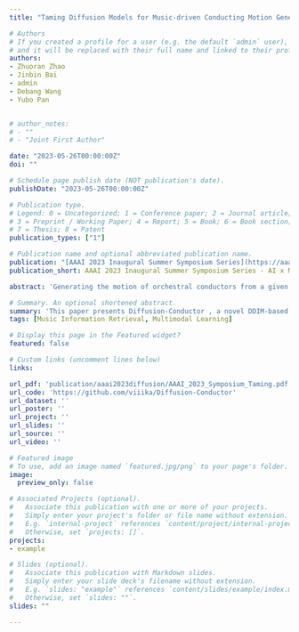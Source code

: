 ```yaml
---
title: "Taming Diffusion Models for Music-driven Conducting Motion Generation"

# Authors
# If you created a profile for a user (e.g. the default `admin` user), write the username (folder name) here 
# and it will be replaced with their full name and linked to their profile.
authors:
- Zhuoran Zhao
- Jinbin Bai
- admin
- Debang Wang
- Yubo Pan


# author_notes:
# - ""
# - "Joint First Author"

date: "2023-05-26T00:00:00Z"
doi: ""

# Schedule page publish date (NOT publication's date).
publishDate: "2023-05-26T00:00:00Z"

# Publication type.
# Legend: 0 = Uncategorized; 1 = Conference paper; 2 = Journal article;
# 3 = Preprint / Working Paper; 4 = Report; 5 = Book; 6 = Book section;
# 7 = Thesis; 8 = Patent
publication_types: ["1"]

# Publication name and optional abbreviated publication name.
publication: "[AAAI 2023 Inaugural Summer Symposium Series](https://aaai.org/conference/summer-symposia/summer-series-2023/) - [AI x Metaverse](https://sites.google.com/view/aaai23-ai-x-metaverse/home). [[arxiv]](https://arxiv.org/abs/2306.10065)"
publication_short: AAAI 2023 Inaugural Summer Symposium Series - AI x Metaverse. [[arxiv]](https://arxiv.org/abs/2306.10065)

abstract: 'Generating the motion of orchestral conductors from a given piece of symphony music is a challenging task since it requires a model to learn semantic music features and capture the underlying distribution of real conducting motion. Prior works have applied Generative Adversarial Networks (GAN) to this task, but the promising diffusion model, which recently showed its advantages in terms of both training stability and output quality, has not been exploited in this context. This paper presents Diffusion-Conductor , a novel DDIM-based approach for music-driven conducting motion generation, which integrates the diffusion model to a two-stage learning framework. We further propose a random masking strategy to improve the feature robustness, and use a pair of geometric loss functions to impose additional regularizations and increase motion diversity. We also design several novel metrics, including Frechet Gesture Distance (FGD) and Beat Consistency Score (BC) for a more comprehensive evaluation of the generated motion. Experimental results demonstrate the advantages of our model.'

# Summary. An optional shortened abstract.
summary: 'This paper presents Diffusion-Conductor , a novel DDIM-based approach for music-driven conducting motion generation, which integrates the diffusion model to a two-stage learning framework.  [[arxiv]](https://arxiv.org/abs/2306.10065)'
tags: [Music Information Retrieval, Multimodal Learning]

# Display this page in the Featured widget?
featured: false

# Custom links (uncomment lines below)
links:

url_pdf: 'publication/aaai2023diffusion/AAAI_2023_Symposium_Taming.pdf'
url_code: 'https://github.com/viiika/Diffusion-Conductor'
url_dataset: ''
url_poster: ''
url_project: ''
url_slides: ''
url_source: ''
url_video: ''

# Featured image
# To use, add an image named `featured.jpg/png` to your page's folder. 
image:
  preview_only: false

# Associated Projects (optional).
#   Associate this publication with one or more of your projects.
#   Simply enter your project's folder or file name without extension.
#   E.g. `internal-project` references `content/project/internal-project/index.md`.
#   Otherwise, set `projects: []`.
projects:
- example

# Slides (optional).
#   Associate this publication with Markdown slides.
#   Simply enter your slide deck's filename without extension.
#   E.g. `slides: "example"` references `content/slides/example/index.md`.
#   Otherwise, set `slides: ""`.
slides: ""

---
```


